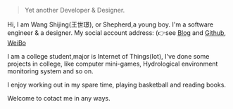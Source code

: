 > Yet another Developer & Designer.  


Hi, I am Wang Shijing(王世璟), or Shepherd,a young boy. I'm a software engineer & a designer. My social account address: (👉see [Blog](https://distan.github.io/) and [Github](https://github.com/distan), [WeiBo](http://weibo.com/7Shepherd) 

I am a college student,major is Internet of Things(Iot), I've done some projects in college, like computer mini-games, Hydrological environment monitoring system and so on.

I enjoy working out in my spare time, playing basketball and reading books.

Welcome to cotact me in any ways.
